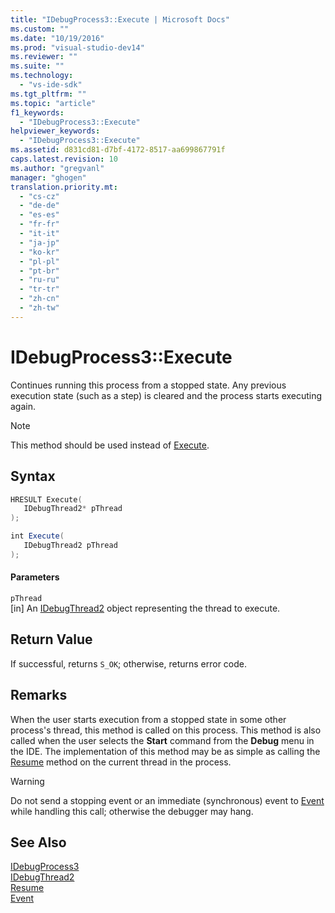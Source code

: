 ```yaml
---
title: "IDebugProcess3::Execute | Microsoft Docs"
ms.custom: ""
ms.date: "10/19/2016"
ms.prod: "visual-studio-dev14"
ms.reviewer: ""
ms.suite: ""
ms.technology: 
  - "vs-ide-sdk"
ms.tgt_pltfrm: ""
ms.topic: "article"
f1_keywords: 
  - "IDebugProcess3::Execute"
helpviewer_keywords: 
  - "IDebugProcess3::Execute"
ms.assetid: d831cd81-d7bf-4172-8517-aa699867791f
caps.latest.revision: 10
ms.author: "gregvanl"
manager: "ghogen"
translation.priority.mt: 
  - "cs-cz"
  - "de-de"
  - "es-es"
  - "fr-fr"
  - "it-it"
  - "ja-jp"
  - "ko-kr"
  - "pl-pl"
  - "pt-br"
  - "ru-ru"
  - "tr-tr"
  - "zh-cn"
  - "zh-tw"
---
```

# IDebugProcess3::Execute
Continues running this process from a stopped state. Any previous execution state (such as a step) is cleared and the process starts executing again.  
  
> [!NOTE]
>  This method should be used instead of [Execute](../extensibility/idebugprogram2--execute.md).  
  
## Syntax  
  
```cpp  
HRESULT Execute(  
   IDebugThread2* pThread  
);  
```  
  
```c#  
int Execute(  
   IDebugThread2 pThread  
);  
```  
  
#### Parameters  
 `pThread`  
 [in] An [IDebugThread2](../extensibility/idebugthread2.md) object representing the thread to execute.  
  
## Return Value  
 If successful, returns `S_OK`; otherwise, returns error code.  
  
## Remarks  
 When the user starts execution from a stopped state in some other process's thread, this method is called on this process. This method is also called when the user selects the **Start** command from the **Debug** menu in the IDE. The implementation of this method may be as simple as calling the [Resume](../extensibility/idebugthread2--resume.md) method on the current thread in the process.  
  
> [!WARNING]
>  Do not send a stopping event or an immediate (synchronous) event to [Event](../extensibility/idebugeventcallback2--event.md) while handling this call; otherwise the debugger may hang.  
  
## See Also  
 [IDebugProcess3](../extensibility/idebugprocess3.md)   
 [IDebugThread2](../extensibility/idebugthread2.md)   
 [Resume](../extensibility/idebugthread2--resume.md)   
 [Event](../extensibility/idebugeventcallback2--event.md)